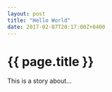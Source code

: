 ```yaml
---
layout: post
title: "Hello World"
date: 2017-02-07T20:17:00Z+0400
---
```


{{ page.title }}
================

This is a story about...
